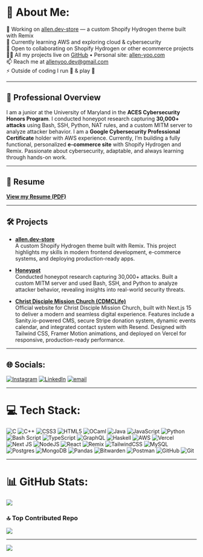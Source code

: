 # 💫 About Me:
🔭 Working on [allen.dev-store](https://github.com/alleny0o/allen.dev-store) — a custom Shopify Hydrogen theme built with Remix  
🌱 Currently learning AWS and exploring cloud & cybersecurity  
🤝 Open to collaborating on Shopify Hydrogen or other ecommerce projects  
👨‍💻 All my projects live on [GitHub](https://github.com/alleny0o) • Personal site: [allen-yoo.com](https://allen-yoo.com)  
📫 Reach me at allenyoo.dev@gmail.com  
⚡ Outside of coding I run 🏃 & play 🏀  

---

## 📝 Professional Overview
I am a junior at the University of Maryland in the **ACES Cybersecurity Honors Program**. I conducted honeypot research capturing **30,000+ attacks** using Bash, SSH, Python, NAT rules, and a custom MITM server to analyze attacker behavior. I am a **Google Cybersecurity Professional Certificate** holder with AWS experience. Currently, I’m building a fully functional, personalized **e-commerce site** with Shopify Hydrogen and Remix. Passionate about cybersecurity, adaptable, and always learning through hands-on work.

---

## 📄 Resume
[**View my Resume (PDF)**]([https://link-to-your-resume.com](https://docsend.com/view/s/e76xrgj6jpa9xvuc))

---

## 🛠️ Projects
- [**allen.dev-store**](https://github.com/alleny0o/allen.dev-store)  
  A custom Shopify Hydrogen theme built with Remix. This project highlights my skills in modern frontend development, e-commerce systems, and deploying production-ready apps.

- [**Honeypot**](https://github.com/alleny0o/honeypot)  
  Conducted honeypot research capturing 30,000+ attacks. Built a custom MITM server and used Bash, SSH, and Python to analyze attacker behavior, revealing insights into real-world security threats.  

- [**Christ Disciple Mission Church (CDMCLife)**](https://github.com/alleny0o/cdmclife)  
  Official website for Christ Disciple Mission Church, built with Next.js 15 to deliver a modern and seamless digital experience. Features include a Sanity.io-powered CMS, secure Stripe donation system, dynamic events calendar, and integrated contact system with Resend. Designed with Tailwind CSS, Framer Motion animations, and deployed on Vercel for responsive, production-ready performance.

---

## 🌐 Socials:
[![Instagram](https://img.shields.io/badge/Instagram-%23E4405F.svg?logo=Instagram&logoColor=white)](https://instagram.com/allen.yoo.73) 
[![LinkedIn](https://img.shields.io/badge/LinkedIn-%230077B5.svg?logo=linkedin&logoColor=white)](https://linkedin.com/in/allenyoo) 
[![email](https://img.shields.io/badge/Email-D14836?logo=gmail&logoColor=white)](mailto:allenyoo.dev@gmail.com) 

---

# 💻 Tech Stack:
![C](https://img.shields.io/badge/c-%2300599C.svg?style=flat-square&logo=c&logoColor=white) 
![C++](https://img.shields.io/badge/c++-%2300599C.svg?style=flat-square&logo=c%2B%2B&logoColor=white) 
![CSS3](https://img.shields.io/badge/css3-%231572B6.svg?style=flat-square&logo=css3&logoColor=white) 
![HTML5](https://img.shields.io/badge/html5-%23E34F26.svg?style=flat-square&logo=html5&logoColor=white) 
![OCaml](https://img.shields.io/badge/OCaml-%23E98407.svg?style=flat-square&logo=ocaml&logoColor=white) 
![Java](https://img.shields.io/badge/java-%23ED8B00.svg?style=flat-square&logo=openjdk&logoColor=white) 
![JavaScript](https://img.shields.io/badge/javascript-%23323330.svg?style=flat-square&logo=javascript&logoColor=%23F7DF1E) 
![Python](https://img.shields.io/badge/python-3670A0?style=flat-square&logo=python&logoColor=ffdd54) 
![Bash Script](https://img.shields.io/badge/bash_script-%23121011.svg?style=flat-square&logo=gnu-bash&logoColor=white) 
![TypeScript](https://img.shields.io/badge/typescript-%23007ACC.svg?style=flat-square&logo=typescript&logoColor=white) 
![GraphQL](https://img.shields.io/badge/-GraphQL-E10098?style=flat-square&logo=graphql&logoColor=white) 
![Haskell](https://img.shields.io/badge/Haskell-5e5086?style=flat-square&logo=haskell&logoColor=white) 
![AWS](https://img.shields.io/badge/AWS-%23FF9900.svg?style=flat-square&logo=amazon-aws&logoColor=white) 
![Vercel](https://img.shields.io/badge/vercel-%23000000.svg?style=flat-square&logo=vercel&logoColor=white) 
![Next JS](https://img.shields.io/badge/Next-black?style=flat-square&logo=next.js&logoColor=white) 
![NodeJS](https://img.shields.io/badge/node.js-6DA55F?style=flat-square&logo=node.js&logoColor=white) 
![React](https://img.shields.io/badge/react-%2320232a.svg?style=flat-square&logo=react&logoColor=%2361DAFB) 
![Remix](https://img.shields.io/badge/remix-%23000.svg?style=flat-square&logo=remix&logoColor=white) 
![TailwindCSS](https://img.shields.io/badge/tailwindcss-%2338B2AC.svg?style=flat-square&logo=tailwind-css&logoColor=white) 
![MySQL](https://img.shields.io/badge/mysql-4479A1.svg?style=flat-square&logo=mysql&logoColor=white) 
![Postgres](https://img.shields.io/badge/postgres-%23316192.svg?style=flat-square&logo=postgresql&logoColor=white) 
![MongoDB](https://img.shields.io/badge/MongoDB-%234ea94b.svg?style=flat-square&logo=mongodb&logoColor=white) 
![Pandas](https://img.shields.io/badge/pandas-%23150458.svg?style=flat-square&logo=pandas&logoColor=white) 
![Bitwarden](https://img.shields.io/badge/bitwarden-%23175DDC.svg?style=flat-square&logo=bitwarden&logoColor=white) 
![Postman](https://img.shields.io/badge/Postman-FF6C37?style=flat-square&logo=postman&logoColor=white) 
![GitHub](https://img.shields.io/badge/github-%23121011.svg?style=flat-square&logo=github&logoColor=white) 
![Git](https://img.shields.io/badge/git-%23F05033.svg?style=flat-square&logo=git&logoColor=white) 

---

# 📊 GitHub Stats:
![](https://nirzak-streak-stats.vercel.app/?user=alleny0o&theme=dark&hide_border=false)

### 🔝 Top Contributed Repo
![](https://github-contributor-stats.vercel.app/api?username=alleny0o&limit=5&theme=dark&combine_all_yearly_contributions=true)

---
[![](https://visitcount.itsvg.in/api?id=alleny0o&icon=0&color=0)](https://visitcount.itsvg.in)

<!-- Proudly created with GPRM ( https://gprm.itsvg.in ) -->
